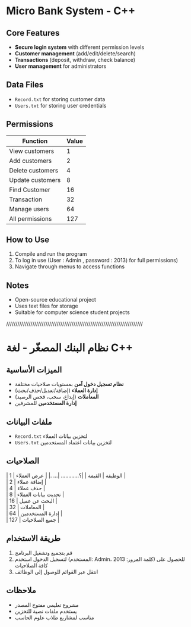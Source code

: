 # Micro Bank System - C++  

## Core Features  
- **Secure login system** with different permission levels  
- **Customer management** (add/edit/delete/search)  
- **Transactions** (deposit, withdraw, check balance)  
- **User management** for administrators  

## Data Files  
- `Record.txt` for storing customer data  
- `Users.txt` for storing user credentials  

## Permissions  
| Function         | Value |  
|------------------|-------|  
| View customers   | 1     |  
| Add customers    | 2     |  
| Delete customers | 4     |  
| Update customers | 8     | 
| Find Customer    | 16    |
| Transaction      | 32    |
| Manage users     | 64    |
| All permissions  | 127   |  

## How to Use  
1. Compile and run the program  
2. To log in use (User : Admin , password : 2013) for full permissions)  
3. Navigate through menus to access functions  

## Notes  
- Open-source educational project  
- Uses text files for storage  
- Suitable for computer science student projects  

/////////////////////////////////////////////////////////////////////////

# نظام البنك المصغّر - لغة C++  

## الميزات الأساسية  
- **نظام تسجيل دخول آمن** بمستويات صلاحيات مختلفة  
- **إدارة العملاء** (إضافة/تعديل/حذف/بحث)  
- **المعاملات** (إيداع، سحب، فحص الرصيد)  
- **إدارة المستخدمين** للمشرفين  

## ملفات البيانات  
- `Record.txt` لتخزين بيانات العملاء  
- `Users.txt` لتخزين بيانات اعتماد المستخدمين  

## الصلاحيات  
| الوظيفة         | القيمة |
|؟............   |... .|
| عرض العملاء       | 1  |  
| إضافة عملاء       | 2  |  
| حذف عملاء       | 4  |  
| تحديث بيانات العملاء | 8  |  
| البحث عن عميل    | 16 |  
| المعاملات         | 32 |  
| إدارة المستخدمين   | 64 |  
| جميع الصلاحيات   | 127 |  

## طريقة الاستخدام  
1. قم بتجميع وتشغيل البرنامج  
2. لتسجيل الدخول استخدم (المستخدم: Admin، كلمة المرور: 2013) للحصول على كافة الصلاحيات  
3. انتقل عبر القوائم للوصول إلى الوظائف  

## ملاحظات  
- مشروع تعليمي مفتوح المصدر  
- يستخدم ملفات نصية للتخزين  
- مناسب لمشاريع طلاب علوم الحاسب  

